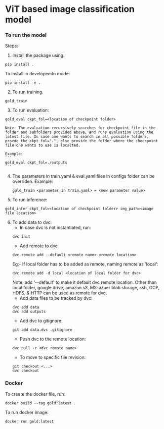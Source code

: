 # ViT based image classification model

### To run the model
Steps:
1. Install the package using:
```
pip install .
```
To install in developemtn mode:
```
pip install -e .
```

2. To run training.
```
gold_train
```
3. To run evaluation:
```
gold_eval ckpt_fol=<location of checkpoint folder>
```
    Note: The evaluation recursively searches for checkpoint file in the folder and subfolders provided above, and runs evaluation using the latest file. In case one wants to search in all possible folders, provde the ckpt_fol=".", else provide the folder where the checkpoint file one wants to use is localted.

    Example:
    ```
    gold_eval ckpt_fol=./outputs
    ```

4. The parameters in train.yaml & eval.yaml files in configs folder can be overriden.
    Example:
    ```
    gold_train <parameter in train.yaml> = <new parameter value>
    ``` 

5. To run inference:

```
gold_infer ckpt_fol=<location of checkpoint folder> img_path=<image file location>
```


6. To add data to dvc:
    - In case dvc is not instantiated, run:
    ```
    dvc init
    ```
    - Add remote to dvc
    ```
    dvc remote add --default <remote name> <remote location>
    ```
    Eg:- If local folder has to be added as remote, naming remote as 'local':
    ```
    dvc remote add -d local <location of local folder for dvc>
    ```
    Note: add '--default' to make it default dvc remote location. Other than local folder, google drive, amazon s3, MS-azuer blob storage, ssh, GCP, HDFS, & HTTP can be used as remote for dvc.
    - Add data files to be tracked by dvc:
    ```
    dvc add data
    dvc add outputs
    ```
    - Add dvc to gitignore:
    ```
    git add data.dvc .gitignore
    ```
    - Push dvc to the remote location:
    ```
    dvc pull -r <dvc remote name>
    ```
    - To move to specific file revision:
    ```
    git checkout <...>
    dvc checkout
    ```

### Docker

To create the docker file, run:
```
docker build --tag gold:latest .
```
To run docker image:
```
docker run gold:latest
